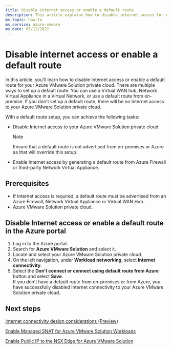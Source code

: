 ```yaml
---
title: Disable internet access or enable a default route 
description: This article explains how to disable internet access for Azure VMware Solution and enable default route for Azure VMware Solution.
ms.topic: how-to
ms.service: azure-vmware
ms.date: 05/12/2022
---
```

# Disable internet access or enable a default route 
In this article, you'll learn how to disable Internet access or enable a default route for your Azure VMware Solution private cloud. There are multiple ways to set up a default route. You can use a Virtual WAN hub, Network Virtual Appliance in a Virtual Network, or use a default route from on-premise. If you don't set up a default route, there will be no Internet access to your Azure VMware Solution private cloud. 

With a default route setup, you can achieve the following tasks:
- Disable Internet access to your Azure VMware Solution private cloud. 

  > [!Note]
  > Ensure that a default route is not advertised from on-premises or Azure as that will override this setup.
 
- Enable Internet access by generating a default route from Azure Firewall or third-party Network Virtual Appliance. 
## Prerequisites      
- If Internet access is required, a default route must be advertised from an Azure Firewall, Network Virtual Appliance or Virtual WAN Hub. 
- Azure VMware Solution private cloud.
## Disable Internet access or enable a default route in the Azure portal
1. Log in to the Azure portal.
1. Search for **Azure VMware Solution** and select it.
1. Locate and select your Azure VMware Solution private cloud.  
1. On the left navigation, under **Workload networking**, select **Internet connectivity**.
1. Select the **Don't connect or connect using default route from Azure** button and select **Save**.   
If you don't have a default route from on-premises or from Azure, you have successfully disabled Internet connectivity to your Azure VMware Solution private cloud. 

## Next steps 

[Internet connectivity design considerations (Preview)](concepts-design-public-internet-access.md)

[Enable Managed SNAT for Azure VMware Solution Workloads](enable-managed-snat-for-workloads.md)

[Enable Public IP to the NSX Edge for Azure VMware Solution](enable-public-ip-nsx-edge.md)
